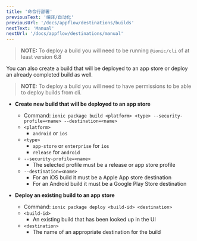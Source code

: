 ```yaml
---
title: '命令行部署'
previousText: '编译/自动化'
previousUrl: '/docs/appflow/destinations/builds'
nextText: 'Manual'
nextUrl: '/docs/appflow/destinations/manual'
---
```


> **NOTE:** To deploy a build you will need to be running `@ionic/cli` of at least version 6.8

You can also create a build that will be deployed to an app store or deploy an already completed build as well.

> **NOTE:** To deploy a build you will need to have permissions to be able to deploy builds from cli.

- **Create new build that will be deployed to an app store**
    - Command: `ionic package build <platform> <type> --security-profile=<name> --destination=<name>`
    - `<platform>`
        - `android` or `ios`
    - `<type>`
        - `app-store` or `enterprise` for `ios`
        - `release` for `android`
    - `--security-profile=<name>`
        - The selected profile must be a release or app store profile
    - `--destination=<name>`
        - For an iOS build it must be a Apple App store destination
        - For an Android build it must be a Google Play Store destination

- **Deploy an existing build to an app store**
    - Command: `ionic package deploy <build-id> <destination>`
    - `<build-id>`
        - An existing build that has been looked up in the UI
    - `<destination>`
        - The name of an appropriate destination for the build
